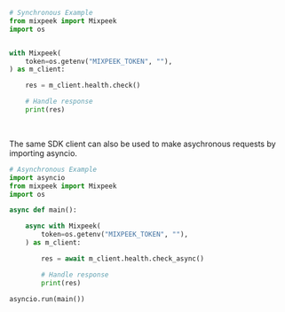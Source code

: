<!-- Start SDK Example Usage [usage] -->
```python
# Synchronous Example
from mixpeek import Mixpeek
import os


with Mixpeek(
    token=os.getenv("MIXPEEK_TOKEN", ""),
) as m_client:

    res = m_client.health.check()

    # Handle response
    print(res)
```

</br>

The same SDK client can also be used to make asychronous requests by importing asyncio.
```python
# Asynchronous Example
import asyncio
from mixpeek import Mixpeek
import os

async def main():

    async with Mixpeek(
        token=os.getenv("MIXPEEK_TOKEN", ""),
    ) as m_client:

        res = await m_client.health.check_async()

        # Handle response
        print(res)

asyncio.run(main())
```
<!-- End SDK Example Usage [usage] -->